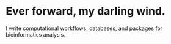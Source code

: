 # Ever forward, my darling wind.
I write computational workflows, databases, and packages for bioinformatics analysis.
